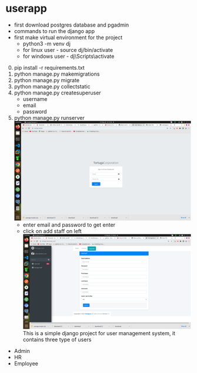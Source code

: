 # userapp
- first download postgres database and pgadmin
- commands to run the django app
- first make virtual environment for the project 
  - python3 -m venv dj
  - for linux user - source dj/bin/activate
  - for windows user - dj\Scripts\activate
       
0. pip install -r requirements.txt
1. python manage.py makemigrations
2. python manage.py migrate
3. python manage.py collectstatic
4. python manage.py createsuperuser
   - username
   - email
   - password
5. python manage.py runserver
   ![This is image](https://raw.githubusercontent.com/Kabirdas2022/userapp/master/static/login.png)
   - enter email and password to get enter
   - click on add staff on left 
   ![image after clicking on add staff](https://raw.githubusercontent.com/Kabirdas2022/userapp/master/static/add_staff.png)
This is a simple django project for user management system, it contains three type of users 
- Admin
- HR
- Employee
